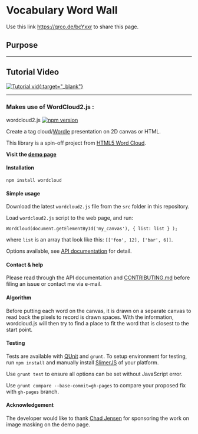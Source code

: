 # Vocabulary Word Wall 
Use this link https://qrco.de/bcYxxr to share this page.

## Purpose





______________________________________________________

## Tutorial Video

[![Tutorial vid](https://yt-embed.herokuapp.com/embed?v=2is9cc4QHS8&t=3s){:target="_blank"}](https://www.youtube.com/watch?v=2is9cc4QHS8&t=3s  "Tutorial Vid")






_______________________________________________________

### Makes use of WordCloud2.js :
wordcloud2.js [![npm version](https://badge.fury.io/js/wordcloud.svg)](http://badge.fury.io/js/wordcloud)

Create a tag cloud/[Wordle](http://www.wordle.net/) presentation on 2D canvas or HTML.

This library is a spin-off project from [HTML5 Word Cloud](https://github.com/timdream/wordcloud).

**Visit the [demo page](https://timdream.org/wordcloud2.js/)**

#### Installation

    npm install wordcloud

#### Simple usage

Download the latest `wordcloud2.js` file from the `src` folder in this repository.

Load `wordcloud2.js` script to the web page, and run:

    WordCloud(document.getElementById('my_canvas'), { list: list } );

where `list` is an array that look like this: `[['foo', 12], ['bar', 6]]`.

Options available, see [API documentation](./API.md) for detail.

#### Contact & help

Please read through the API documentation and [CONTRIBUTING.md](./CONTRIBUTING.md) before filing an issue or contact me via e-mail.

#### Algorithm

Before putting each word on the canvas, it is drawn on a separate canvas to read back the pixels to record is drawn spaces.
With the information, wordcloud.js will then try to find a place to fit the word that is closest to the start point.

#### Testing

Tests are available with [QUnit](https://qunitjs.com/) and `grunt`.
To setup environment for testing, run `npm install` and manually install [SlimerJS](https://slimerjs.org/) of your platform.

Use `grunt test` to ensure all options can be set without JavaScript error.

Use `grunt compare --base-commit=gh-pages` to compare your proposed fix with `gh-pages` branch.

#### Acknowledgement

The developer would like to thank [Chad Jensen](mailto:scubaaddiction@gmail.com) for sponsoring the work on image masking on the demo page.
